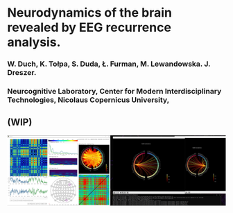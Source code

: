 
# Neurodynamics of the brain revealed by EEG recurrence analysis.

### W. Duch, K. Tołpa, S. Duda, Ł. Furman, M. Lewandowska. J. Dreszer.
### Neurcognitive Laboratory, Center for Modern Interdisciplinary Technologies, Nicolaus Copernicus University,


## (WIP)



[![](Neurodynamics.jpg)](https://drive.google.com/file/d/15xtPHrREqCoh8_8BmR3fjI2LE1rRGDHm/view?usp=sharing)


